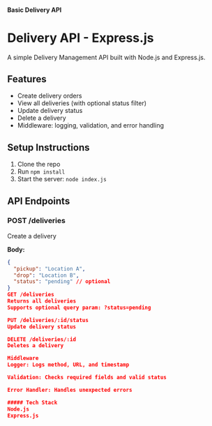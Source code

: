#### Basic Delivery API
# Delivery API - Express.js

A simple Delivery Management API built with Node.js and Express.js.

## Features

- Create delivery orders
- View all deliveries (with optional status filter)
- Update delivery status
- Delete a delivery
- Middleware: logging, validation, and error handling

## Setup Instructions

1. Clone the repo
2. Run `npm install`
3. Start the server: `node index.js`

## API Endpoints

### POST /deliveries
Create a delivery

**Body:**
```json
{
  "pickup": "Location A",
  "drop": "Location B",
  "status": "pending" // optional
}
GET /deliveries
Returns all deliveries
Supports optional query param: ?status=pending

PUT /deliveries/:id/status
Update delivery status

DELETE /deliveries/:id
Deletes a delivery

Middleware
Logger: Logs method, URL, and timestamp

Validation: Checks required fields and valid status

Error Handler: Handles unexpected errors

##### Tech Stack
Node.js
Express.js

